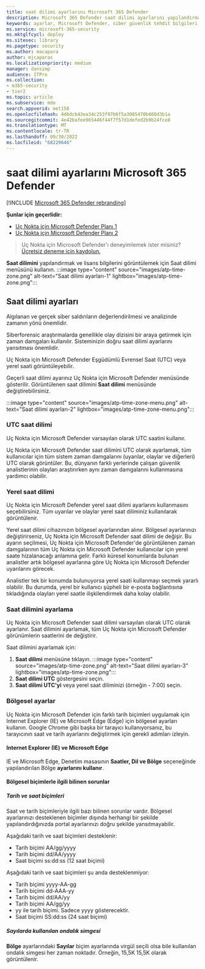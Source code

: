 ```yaml
---
title: saat dilimi ayarlarını Microsoft 365 Defender
description: Microsoft 365 Defender saat dilimi ayarlarını yapılandırmak ve lisans bilgilerini görüntülemek için burada yer alan bilgileri kullanın.
keywords: ayarlar, Microsoft Defender, siber güvenlik tehdit bilgileri, Uç Nokta için Microsoft Defender, saat dilimi, utc, yerel saat, lisans
ms.service: microsoft-365-security
ms.mktglfcycl: deploy
ms.sitesec: library
ms.pagetype: security
ms.author: macapara
author: mjcaparas
ms.localizationpriority: medium
manager: dansimp
audience: ITPro
ms.collection:
- m365-security
- tier2
ms.topic: article
ms.subservice: mde
search.appverid: met150
ms.openlocfilehash: 4d6dcb43ea34c253f97b6f5a3085470b460d3b1a
ms.sourcegitcommit: 4e42bafee965446f44f7f57d1defed2b9b24fce8
ms.translationtype: MT
ms.contentlocale: tr-TR
ms.lasthandoff: 09/30/2022
ms.locfileid: "68229646"
---
```

# <a name="microsoft-365-defender-time-zone-settings"></a>saat dilimi ayarlarını Microsoft 365 Defender

[!INCLUDE [Microsoft 365 Defender rebranding](../../includes/microsoft-defender.md)]

**Şunlar için geçerlidir:**
- [Uç Nokta için Microsoft Defender Planı 1](https://go.microsoft.com/fwlink/?linkid=2154037)
- [Uç Nokta için Microsoft Defender Planı 2](https://go.microsoft.com/fwlink/?linkid=2154037)


> Uç Nokta için Microsoft Defender'ı deneyimlemek ister misiniz? [Ücretsiz deneme için kaydolun.](https://signup.microsoft.com/create-account/signup?products=7f379fee-c4f9-4278-b0a1-e4c8c2fcdf7e&ru=https://aka.ms/MDEp2OpenTrial?ocid=docs-wdatp-settings-abovefoldlink)

**Saat dilimini** yapılandırmak ve lisans bilgilerini görüntülemek için Saat dilimi menüsünü kullanın.
:::image type="content" source="images/atp-time-zone.png" alt-text="Saat dilimi ayarları-1" lightbox="images/atp-time-zone.png":::

## <a name="time-zone-settings"></a>Saat dilimi ayarları

Algılanan ve gerçek siber saldırıların değerlendirilmesi ve analizinde zamanın yönü önemlidir.

Siberforensic araştırmalarda genellikle olay dizisini bir araya getirmek için zaman damgaları kullanılır. Sisteminizin doğru saat dilimi ayarlarını yansıtması önemlidir.

Uç Nokta için Microsoft Defender Eşgüdümlü Evrensel Saat (UTC) veya yerel saati görüntüleyebilir.

Geçerli saat dilimi ayarınız Uç Nokta için Microsoft Defender menüsünde gösterilir. Görüntülenen saat dilimini **Saat dilimi** menüsünde değiştirebilirsiniz.

:::image type="content" source="images/atp-time-zone-menu.png" alt-text="Saat dilimi ayarları-2" lightbox="images/atp-time-zone-menu.png":::

### <a name="utc-time-zone"></a>UTC saat dilimi

Uç Nokta için Microsoft Defender varsayılan olarak UTC saatini kullanır.

Uç Nokta için Microsoft Defender saat dilimini UTC olarak ayarlamak, tüm kullanıcılar için tüm sistem zaman damgalarını (uyarılar, olaylar ve diğerleri) UTC olarak görüntüler. Bu, dünyanın farklı yerlerinde çalışan güvenlik analistlerinin olayları araştırırken aynı zaman damgalarını kullanmasına yardımcı olabilir.

### <a name="local-time-zone"></a>Yerel saat dilimi

Uç Nokta için Microsoft Defender yerel saat dilimi ayarlarını kullanmasını seçebilirsiniz. Tüm uyarılar ve olaylar yerel saat diliminiz kullanılarak görüntülenir.

Yerel saat dilimi cihazınızın bölgesel ayarlarından alınır. Bölgesel ayarlarınızı değiştirirseniz, Uç Nokta için Microsoft Defender saat dilimi de değişir. Bu ayarın seçilmesi, Uç Nokta için Microsoft Defender'de görüntülenen zaman damgalarının tüm Uç Nokta için Microsoft Defender kullanıcılar için yerel saate hizalanacağı anlamına gelir. Farklı küresel konumlarda bulunan analistler artık bölgesel ayarlarına göre Uç Nokta için Microsoft Defender uyarılarını görecek.

Analistler tek bir konumda bulunuyorsa yerel saati kullanmayı seçmek yararlı olabilir. Bu durumda, yerel bir kullanıcı şüpheli bir e-posta bağlantısına tıkladığında olayları yerel saatle ilişkilendirmek daha kolay olabilir.

### <a name="set-the-time-zone"></a>Saat dilimini ayarlama

Uç Nokta için Microsoft Defender saat dilimi varsayılan olarak UTC olarak ayarlanır. Saat dilimini ayarlamak, tüm Uç Nokta için Microsoft Defender görünümlerin saatlerini de değiştirir.

Saat dilimini ayarlamak için:

1. **Saat dilimi** menüsüne tıklayın.
   :::image type="content" source="images/atp-time-zone.png" alt-text="Saat dilimi ayarları-3" lightbox="images/atp-time-zone.png":::
1. **Saat dilimi UTC** göstergesini seçin.
1. **Saat dilimi UTC'yi** veya yerel saat diliminizi (örneğin - 7:00) seçin.

### <a name="regional-settings"></a>Bölgesel ayarlar

Uç Nokta için Microsoft Defender için farklı tarih biçimleri uygulamak için Internet Explorer (IE) ve Microsoft Edge (Edge) için bölgesel ayarları kullanın. Google Chrome gibi başka bir tarayıcı kullanıyorsanız, bu tarayıcının saat ve tarih ayarlarını değiştirmek için gerekli adımları izleyin. 

#### <a name="internet-explorer-ie-and-microsoft-edge"></a>Internet Explorer (IE) ve Microsoft Edge

IE ve Microsoft Edge, Denetim masasının **Saatler, Dil ve Bölge** seçeneğinde yapılandırılan Bölge **ayarlarını kullanır**. 

#### <a name="known-issues-with-regional-formats"></a>Bölgesel biçimlerle ilgili bilinen sorunlar

##### <a name="date-and-time-formats"></a>Tarih ve saat biçimleri

Saat ve tarih biçimleriyle ilgili bazı bilinen sorunlar vardır. Bölgesel ayarlarınızı desteklenen biçimler dışında herhangi bir şekilde yapılandırdığınızda portal ayarlarınızı doğru şekilde yansıtmayabilir.

Aşağıdaki tarih ve saat biçimleri desteklenir:

- Tarih biçimi AA/gg/yyyy
- Tarih biçimi dd/AA/yyyy
- Saat biçimi ss:dd:ss (12 saat biçimi)

Aşağıdaki tarih ve saat biçimleri şu anda desteklenmiyor:

- Tarih biçimi yyyy-AA-gg
- Tarih biçimi dd-AAA-yy
- Tarih biçimi dd/AA/yy
- Tarih biçimi AA/gg/yy
- yy ile tarih biçimi. Sadece yyyy gösterecektir.
- Saat biçimi SS:dd:ss (24 saat biçimi)

##### <a name="decimal-symbol-used-in-numbers"></a>Sayılarda kullanılan ondalık simgesi

**Bölge** ayarlarındaki **Sayılar** biçim ayarlarında virgül seçili olsa bile kullanılan ondalık simgesi her zaman noktadır. Örneğin, 15,5K 15,5K olarak görüntülenir.

